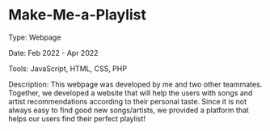 # Make-Me-a-Playlist

Type: Webpage

Date: Feb 2022 - Apr 2022

Tools: JavaScript, HTML, CSS, PHP

Description:
This webpage was developed by me and two other teammates. Together, we developed a website that will help the users with songs and artist recommendations according to their personal taste. Since it is not always easy to find good new songs/artists, we provided a platform that helps our users find their perfect playlist!
